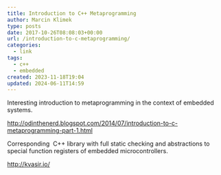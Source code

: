 ```yaml
---
title: Introduction to C++ Metaprogramming
author: Marcin Klimek
type: posts
date: 2017-10-26T08:08:03+00:00
url: /introduction-to-c-metaprogramming/
categories:
  - link
tags:
  - c++
  - embedded
created: 2023-11-18T19:04
updated: 2024-06-11T14:59
---
```


Interesting introduction to metaprogramming in the context of embedded systems.

http://odinthenerd.blogspot.com/2014/07/introduction-to-c-metaprogramming-part-1.html

Corresponding  C++ library with full static checking and abstractions to special function registers of embedded microcontrollers.

http://kvasir.io/